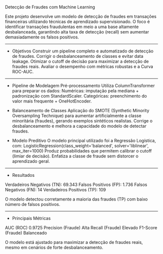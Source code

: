  Detecção de Fraudes com Machine Learning

Este projeto desenvolve um modelo de detecção de fraudes em transações financeiras utilizando técnicas de aprendizado supervisionado.
 O foco é identificar transações fraudulentas em meio a uma base altamente desbalanceada, 
 garantindo alta taxa de detecção (recall) sem aumentar demasiadamente os falsos positivos.
________________________________________________________________________________________________________________________________________________________

*  Objetivos
Construir um pipeline completo e automatizado de detecção de fraudes.
Corrigir o desbalanceamento de classes e evitar data leakage.
Otimizar o cutoff de decisão para maximizar a detecção de fraudes reais.
Avaliar o desempenho com métricas robustas e a Curva ROC-AUC.

___________________________________________________________________________________________________________________________________________________

*  Pipeline de Modelagem
Pré-processamento
Utiliza ColumnTransformer para preparar os dados:
Numéricas: imputação pela mediana + padronização com StandardScaler.
Categóricas: preenchimento do valor mais frequente + OneHotEncoder.


*  Balanceamento de Classes
Aplicação do SMOTE (Synthetic Minority Oversampling Technique) para aumentar artificialmente a classe minoritária (fraudes), gerando exemplos sintéticos realistas.
Corrige o desbalanceamento e melhora a capacidade do modelo de detectar fraudes.


*  Modelo Preditivo
O modelo principal utilizado foi a Regressão Logística, com:
LogisticRegression(class_weight='balanced', solver='liblinear', max_iter=1000)
Produz probabilidades que permitem calibrar o cutoff (limiar de decisão).
Enfatiza a classe de fraude sem distorcer o aprendizado geral.

_____________________________________________________________________________________________________________________________________________________________________
* Resultados

Verdadeiros Negativos (TN): 69.343
Falsos Positivos (FP): 1.736
Falsos Negativos (FN): 14
Verdadeiros Positivos (TP): 109


O modelo detectou corretamente a maioria das fraudes (TP) com baixo número de falsos positivos.
_____________________________________________________________________________________________________________________________________________________
*  Principais Métricas

AUC (ROC)
0.9725
Precision (Fraude)
Alta
Recall (Fraude)
Elevado
F1-Score (Fraude)
Balanceado

O modelo está ajustado para maximizar a detecção de fraudes reais, mesmo em cenários de forte desbalanceamento.

